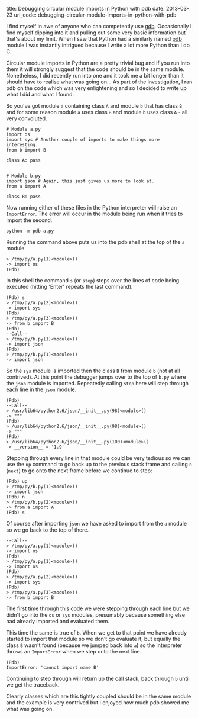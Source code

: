 title: Debugging circular module imports in Python with pdb
date: 2013-03-23
url_code: debugging-circular-module-imports-in-python-with-pdb

I find myself in awe of anyone who can competently use [gdb](http://www.gnu.org/software/gdb/). Occasionally I find myself dipping into it and pulling out some very basic information but that's about my limit. When I saw that Python had a similarly named [pdb](http://docs.python.org/2/library/pdb.html) module I was instantly intrigued because I write a lot more Python than I do C. 

Circular module imports in Python are a pretty trivial bug and if you run into them it will strongly suggest that the code should be in the same module. Nonetheless, I did recently run into one and it took me a bit longer than it should have to realise what was going on... As part of the investigation, I ran pdb on the code which was very enlightening and so I decided to write up what I did and what I found. 

So you've got module ```a``` containing class ```A``` and module ```b``` that has class ```B``` and for some reason module ```a``` uses class ```B``` and module ```b``` uses class ```A``` - all very convoluted.

    # Module a.py
    import os
    import sys # Another couple of imports to make things more interesting.
    from b import B

    class A: pass


    # Module b.py
    import json # Again, this just gives us more to look at.
    from a import A

    class B: pass


Now running either of these files in the Python interpreter will raise an ```ImportError```. The error will occur in the module being run when it tries to import the second.

    python -m pdb a.py


Running the command above puts us into the pdb shell at the top of the ```a``` module.

    > /tmp/py/a.py(1)<module>()
    -> import os
    (Pdb) 


In this shell the command ```s``` (or ```step```) steps over the lines of code being executed (hitting 'Enter' repeats the last command).

    (Pdb) s
    > /tmp/py/a.py(2)<module>()
    -> import sys
    (Pdb) 
    > /tmp/py/a.py(3)<module>()
    -> from b import B
    (Pdb) 
    --Call--
    > /tmp/py/b.py(1)<module>()
    -> import json
    (Pdb) 
    > /tmp/py/b.py(1)<module>()
    -> import json


So the ```sys``` module is imported then the class ```B``` from module ```b``` (not at all contrived). At this point the debugger jumps over to the top of ```b.py``` where the ```json``` module is imported. Repeatedly calling ```step``` here will step through each line in the ```json``` module.

    (Pdb) 
    --Call--
    > /usr/lib64/python2.6/json/__init__.py(98)<module>()
    -> """
    (Pdb) 
    > /usr/lib64/python2.6/json/__init__.py(98)<module>()
    -> """
    (Pdb) 
    > /usr/lib64/python2.6/json/__init__.py(100)<module>()
    -> __version__ = '1.9'


Stepping through every line in that module could be very tedious so we can use the ```up``` command to go back up to the previous stack frame and calling ```n``` (```next```) to go onto the next frame before we continue to step:

    (Pdb) up
    > /tmp/py/b.py(1)<module>()
    -> import json
    (Pdb) n
    > /tmp/py/b.py(2)<module>()
    -> from a import A
    (Pdb) s


Of course after importing ```json``` we have asked to import from the ```a``` module so we go back to the top of there.

    --Call--
    > /tmp/py/a.py(1)<module>()
    -> import os
    (Pdb) 
    > /tmp/py/a.py(1)<module>()
    -> import os
    (Pdb) 
    > /tmp/py/a.py(2)<module>()
    -> import sys
    (Pdb) 
    > /tmp/py/a.py(3)<module>()
    -> from b import B


The first time through this code we were stepping through each line but we didn't go into the ```os``` or ```sys``` modules, presumably because something else had already imported and evaluated them.

This time the same is true of ```b```. When we get to that point we have already started to import that module so we don't go evaluate it, but equally the class ```B``` wasn't found (because we jumped back into ```a```) so the interpreter throws an ```ImportError``` when we step onto the next line.

    (Pdb) 
    ImportError: 'cannot import name B'


Continuing to step through will return up the call stack, back through ```b``` until we get the traceback.

Clearly classes which are this tightly coupled should be in the same module and the example is very contrived but I enjoyed how much pdb showed me what was going on. 
